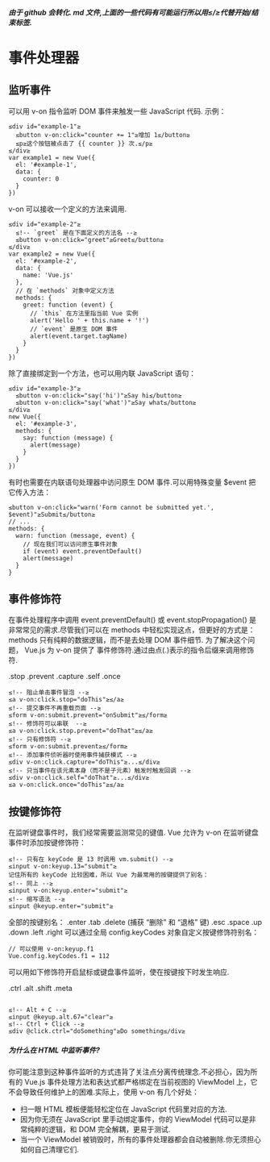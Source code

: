 ##### 由于 github 会转化. md 文件,上面的一些代码有可能运行所以用≤/≥代替开始/结束标签.

# 事件处理器

## 监听事件

可以用 v-on 指令监听 DOM 事件来触发一些 JavaScript 代码.
示例：
```
≤div id="example-1"≥
  ≤button v-on:click="counter += 1"≥增加 1≤/button≥
  ≤p≥这个按钮被点击了 {{ counter }} 次.≤/p≥
≤/div≥
var example1 = new Vue({
  el: '#example-1',
  data: {
    counter: 0
  }
})
```

v-on 可以接收一个定义的方法来调用.
```
≤div id="example-2"≥
  ≤!-- `greet` 是在下面定义的方法名 --≥
  ≤button v-on:click="greet"≥Greet≤/button≥
≤/div≥
var example2 = new Vue({
  el: '#example-2',
  data: {
    name: 'Vue.js'
  },
  // 在 `methods` 对象中定义方法
  methods: {
    greet: function (event) {
      // `this` 在方法里指当前 Vue 实例
      alert('Hello ' + this.name + '!')
      // `event` 是原生 DOM 事件
      alert(event.target.tagName)
    }
  }
})
```

除了直接绑定到一个方法，也可以用内联 JavaScript 语句：
```
≤div id="example-3"≥
  ≤button v-on:click="say('hi')"≥Say hi≤/button≥
  ≤button v-on:click="say('what')"≥Say what≤/button≥
≤/div≥
new Vue({
  el: '#example-3',
  methods: {
    say: function (message) {
      alert(message)
    }
  }
})
```

有时也需要在内联语句处理器中访问原生 DOM 事件.可以用特殊变量 $event 把它传入方法：
```
≤button v-on:click="warn('Form cannot be submitted yet.', $event)"≥Submit≤/button≥
// ...
methods: {
  warn: function (message, event) {
    // 现在我们可以访问原生事件对象
    if (event) event.preventDefault()
    alert(message)
  }
}
```
## 事件修饰符

在事件处理程序中调用 event.preventDefault() 或 event.stopPropagation() 是非常常见的需求.尽管我们可以在 methods 中轻松实现这点，但更好的方式是：methods 只有纯粹的数据逻辑，而不是去处理 DOM 事件细节.
为了解决这个问题， Vue.js 为 v-on 提供了 事件修饰符.通过由点(.)表示的指令后缀来调用修饰符.

.stop
.prevent
.capture
.self
.once
```
≤!-- 阻止单击事件冒泡 --≥
≤a v-on:click.stop="doThis"≥≤/a≥
≤!-- 提交事件不再重载页面 --≥
≤form v-on:submit.prevent="onSubmit"≥≤/form≥
≤!-- 修饰符可以串联  --≥
≤a v-on:click.stop.prevent="doThat"≥≤/a≥
≤!-- 只有修饰符 --≥
≤form v-on:submit.prevent≥≤/form≥
≤!-- 添加事件侦听器时使用事件捕获模式 --≥
≤div v-on:click.capture="doThis"≥...≤/div≥
≤!-- 只当事件在该元素本身（而不是子元素）触发时触发回调 --≥
≤div v-on:click.self="doThat"≥...≤/div≥
≤a v-on:click.once="doThis"≥≤/a≥
```

## 按键修饰符

在监听键盘事件时，我们经常需要监测常见的键值. Vue 允许为 v-on 在监听键盘事件时添加按键修饰符：
```
≤!-- 只有在 keyCode 是 13 时调用 vm.submit() --≥
≤input v-on:keyup.13="submit"≥
记住所有的 keyCode 比较困难，所以 Vue 为最常用的按键提供了别名：
≤!-- 同上 --≥
≤input v-on:keyup.enter="submit"≥
≤!-- 缩写语法 --≥
≤input @keyup.enter="submit"≥
```
全部的按键别名：
.enter
.tab
.delete (捕获 “删除” 和 “退格” 键)
.esc
.space
.up
.down
.left
.right
可以通过全局 config.keyCodes 对象自定义按键修饰符别名：
```
// 可以使用 v-on:keyup.f1
Vue.config.keyCodes.f1 = 112
```

可以用如下修饰符开启鼠标或键盘事件监听，使在按键按下时发生响应.

.ctrl
.alt
.shift
.meta
```

≤!-- Alt + C --≥
≤input @keyup.alt.67="clear"≥
≤!-- Ctrl + Click --≥
≤div @click.ctrl="doSomething"≥Do something≤/div≥
```

##### 为什么在 HTML 中监听事件?

你可能注意到这种事件监听的方式违背了关注点分离传统理念.不必担心，因为所有的 Vue.js 事件处理方法和表达式都严格绑定在当前视图的 ViewModel 上，它不会导致任何维护上的困难.实际上，使用 v-on 有几个好处：
- 扫一眼 HTML 模板便能轻松定位在 JavaScript 代码里对应的方法.
- 因为你无须在 JavaScript 里手动绑定事件，你的 ViewModel 代码可以是非常纯粹的逻辑，和 DOM 完全解耦，更易于测试.
- 当一个 ViewModel 被销毁时，所有的事件处理器都会自动被删除.你无须担心如何自己清理它们.